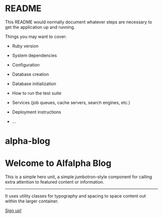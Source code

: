 # README

This README would normally document whatever steps are necessary to get the
application up and running.

Things you may want to cover:

* Ruby version

* System dependencies

* Configuration

* Database creation

* Database initialization

* How to run the test suite

* Services (job queues, cache servers, search engines, etc.)

* Deployment instructions

* ...
# alpha-blog

 <div class="container" id="home-container">
    <div class="jumbotron text-center text-white">
      <h1 class="display-4">Welcome to Alfalpha Blog</h1>
      <p class="lead">This is a simple hero unit, a simple jumbotron-style component for calling extra attention to featured content or information.</p>
      <hr class="my-4">
      <p>It uses utility classes for typography and spacing to space content out within the larger container.</p>
      <a class="btn btn-success btn-lg" href="#" role="button">Sign up!</a>
    </div>
  </div>
